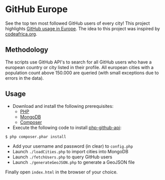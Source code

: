 GitHub Europe
=============

See the top ten most followed GitHub users of every city!
This project highlights [GitHub usage in Europe](http://jmeinke.github.io/github-europe/).
The idea to this project was inspired by [codeafrica.org](http://codeafrica.org).

Methodology
-----------

The scripts use GitHub API's to search for all GitHub users who have a european country or city listed in their profile.
All european cities with a population count above 150.000 are queried (with small exceptions due to errors in the data).

Usage
-----
* Download and install the following prerequisites:
  * [PHP](http://php.net/)
  * [MongoDB](https://www.mongodb.org/)
  * [Composer](http://getcomposer.org)
* Execute the following code to install [php-github-api](https://github.com/KnpLabs/php-github-api):
```bash
$ php composer.phar install
```
* Add your username and password (in clear) to `config.php`
* Launch `./loadCities.php` to import cities into MongoDB
* Launch `./fetchUsers.php` to query GitHub users
* Launch `./generateGeoJSON.php` to generate a GeoJSON file

Finally open `index.html` in the browser of your choice.
